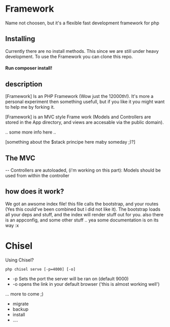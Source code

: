 # Framework
Name not choosen, but it's a flexible fast development framework for php

## Installing
Currently there are no install methods. This since we are still under heavy development.
To use the Framework you can clone this repo.

#### Run composer install!

## description
[Framework] Is an PHP Framework (Wow just the 12000th!). It's more a personal experiment then something usefull, but if you like it you might want to help me by forking it.

[Framework] is an MVC style Frame work (Models and Controllers are stored in the App directory, and views are accesable via the public domain).

.. some more info here ..

[something about the $stack principe here maby someday ;)?]

## The MVC

-- Controllers are autoloaded, (i'm working on this part): Models should be used from within the controller

## how does it work?

We got an awsome index file! this file calls the bootstrap, and your routes (Yes this could've been combined but i did not like it). The bootstrap loads all your deps and stuff, and the index will render stuff out for you. also there is an appconfig, and some other stuff .. yea some documentation is on its way :x


# Chisel
Using Chisel?

	php chisel serve [-p=4000] [-o]
 - -p Sets the port the server will be ran on (default 9000)
 - -o opens the link in your default browser ('this is almost working well')


... more to come ;)
 - migrate
 - backup
 - install
 - ....
